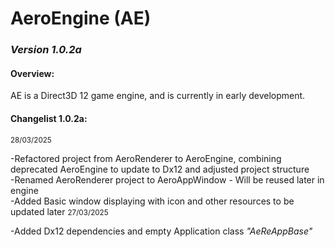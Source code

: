 <head> 
    <h1>AeroEngine (AE)</h1> 
    <h3><i>Version 1.0.2a</i></h3>
</head>

<body>
    <h4>Overview:</h4>
    <p>
        AE is a Direct3D 12 game engine, and is currently in early development. <br>
    </p>
    <h4>Changelist 1.0.2a:</h4>
    <small>28/03/2025</small>
    <p>
        -Refactored project from AeroRenderer to AeroEngine, combining deprecated AeroEngine to update to Dx12 and adjusted project structure <br>
        -Renamed AeroRenderer project to AeroAppWindow - Will be reused later in engine <br>
        -Added Basic window displaying with icon and other resources to be updated later  
    <small>27/03/2025</small>
    <p>
        -Added Dx12 dependencies and empty Application class <i>"AeReAppBase"</i><br>
    </p>
</body>
